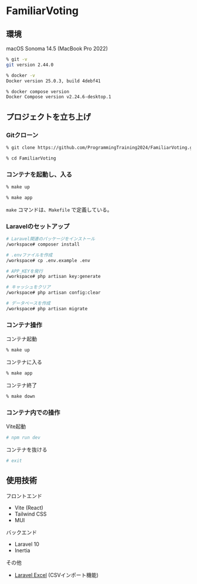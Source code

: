 # FamiliarVoting

## 環境

macOS Sonoma 14.5 (MacBook Pro 2022)

```zsh
% git -v
git version 2.44.0

% docker -v
Docker version 25.0.3, build 4debf41

% docker compose version
Docker Compose version v2.24.6-desktop.1
```

## プロジェクトを立ち上げ

### Gitクローン
```zsh
% git clone https://github.com/ProgrammingTraining2024/FamiliarVoting.git

% cd FamiliarVoting
```

### コンテナを起動し、入る
```zsh
% make up

% make app
```
`make` コマンドは、`Makefile` で定義している。

### Laravelのセットアップ
```zsh
# Laravel関連のパッケージをインストール
/workspace# composer install

# .envファイルを作成
/workspace# cp .env.example .env

# APP_KEYを発行
/workspace# php artisan key:generate

# キャッシュをクリア
/workspace# php artisan config:clear

# データベースを作成
/workspace# php artisan migrate
```

### コンテナ操作

コンテナ起動
```zsh
% make up
```
コンテナに入る
```zsh
% make app
```
コンテナ終了
```zsh
% make down
```

### コンテナ内での操作

Vite起動
```bash
# npm run dev
```
コンテナを抜ける
```bash
# exit
```

## 使用技術

フロントエンド
- Vite (React)
- Tailwind CSS
- MUI

バックエンド
- Laravel 10
- Inertia

その他
- [Laravel Excel](https://laravel-excel.com) (CSVインポート機能)